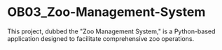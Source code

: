 # OB03_Zoo-Management-System
This project, dubbed the "Zoo Management System," is a Python-based application designed to facilitate comprehensive zoo operations.
